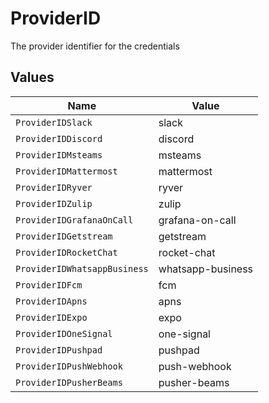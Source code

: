 # ProviderID

The provider identifier for the credentials


## Values

| Name                         | Value                        |
| ---------------------------- | ---------------------------- |
| `ProviderIDSlack`            | slack                        |
| `ProviderIDDiscord`          | discord                      |
| `ProviderIDMsteams`          | msteams                      |
| `ProviderIDMattermost`       | mattermost                   |
| `ProviderIDRyver`            | ryver                        |
| `ProviderIDZulip`            | zulip                        |
| `ProviderIDGrafanaOnCall`    | grafana-on-call              |
| `ProviderIDGetstream`        | getstream                    |
| `ProviderIDRocketChat`       | rocket-chat                  |
| `ProviderIDWhatsappBusiness` | whatsapp-business            |
| `ProviderIDFcm`              | fcm                          |
| `ProviderIDApns`             | apns                         |
| `ProviderIDExpo`             | expo                         |
| `ProviderIDOneSignal`        | one-signal                   |
| `ProviderIDPushpad`          | pushpad                      |
| `ProviderIDPushWebhook`      | push-webhook                 |
| `ProviderIDPusherBeams`      | pusher-beams                 |